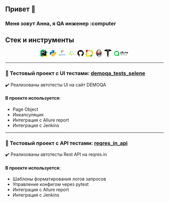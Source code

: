 ## Привет 👋
### Меня зовут Анна, я QA инженер :computer

## Стек и инструменты
<p  align="center">
  <code><img width="5%" title="Pycharm" src="./images/pycharm.png"></code>
  <code><img width="5%" title="Python" src="./images/python.png"></code>
  <code><img width="5%" title="Pytest" src="./images/pytest.png"></code>
  <code><img width="5%" title="Selene" src="./images/selene.png"></code>
  <code><img width="5%" title="GitHub" src="./images/github.png"></code>
  <code><img width="5%" title="Allure Report" src="./images/allure_report.png"></code>
  <code><img width="5%" title="Jenkins" src="./images/jenkins.png"></code>
  <code><img width="5%" title="Requests" src="./images/requests.png"></code>
  <code><img width="10%" title="Requests" src="./images/Instrument-Allure-TestOps.png"></code>
</p>

---------------

### 🔗 Тестовый проект c UI тестами: [demoqa_tests_selene](https://github.com/VishnyaAnna/demoqa_tests_selene/tree/jenkins)

✔️ Реализованы автотесты UI на сайт DEMOQA 

#### В проекте используется:

 - Page Object
 - Инкапсуляция
 - Интеграция с Allure report
 - Интеграция с Jenkins

----------
### 🔗 Тестовый проект c API тестами: [reqres_in_api](https://github.com/VishnyaAnna/reqres_in_api)

✔️ Реализованы автотесты Rest API на reqres.in 

#### В проекте используется:

 - Шаблоны форматирования логов запросов
 - Управление конфигом через pytest
 - Интеграция с Allure report
 - Интеграция с Jenkins






